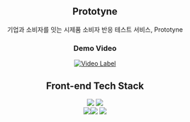 <div align="center">

## Prototyne

기업과 소비자를 잇는 시제품 소비자 반응 테스트 서비스, Prototyne

### Demo Video

[![Video Label](http://img.youtube.com/vi/dU7mdIL-xwc/0.jpg)](https://youtu.be/dU7mdIL-xwc)

## Front-end Tech Stack

<img src="https://img.shields.io/badge/React-61DAFB?style=for-the-badge&logo=React&logoColor=white"> <img src="https://img.shields.io/badge/typescript-3178C6?style=for-the-badge&logo=typescript&logoColor=white"><br/><img src="https://img.shields.io/badge/zustand-3178C6?style=for-the-badge&logo=zustand&logoColor=white"><img src="https://img.shields.io/badge/react router-CA4245?style=for-the-badge&logo=reactrouter&logoColor=white"> <img src="https://img.shields.io/badge/axios-5A29E4?style=for-the-badge&logo=axios&logoColor=white">
